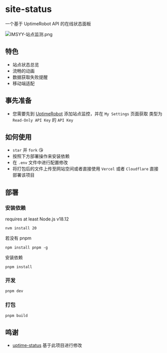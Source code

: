 # site-status

一个基于 UptimeRobot API 的在线状态面板

![IMSYY-站点监测.png](https://mao888.github.io/picx-images-hosting/project/site-status/image.5q7ikn7ad6.webp)

## 特色

- 站点状态总览
- 流畅的动画
- 数据获取失败提醒
- 移动端适配

## 事先准备

- 您需要先到 [UptimeRobot](https://uptimerobot.com/dashboard) 添加站点监控，并在 `My Settings` 页面获取 类型为 `Read-Only API Key` 的 `API Key`

## 如何使用

- `star` 并 `fork` 😘
- 按照下方部署操作来安装依赖
- 在 `.env` 文件中进行配置修改
- 将打包后的文件上传至网站空间或者直接使用 `Vercel` 或者 `Cloudflare` 直接部署该项目

## 部署

### 安装依赖
requires at least Node.js v18.12
```shell
nvm install 20
```
若没有 pnpm
```shell
npm install pnpm -g
```
安装依赖
```shell
pnpm install
```

### 开发
```bash
pnpm dev
```

### 打包
```bash
pnpm build
```

## 鸣谢

 - [uptime-status](https://github.com/yb/uptime-status) 基于此项目进行修改
